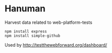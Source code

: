 Hanuman
=======

Harvest data related to web-platform-tests

```
npm install express
npm install simple-github
```

Used by
  http://testthewebforward.org/dashboard/
